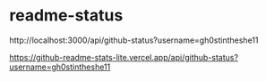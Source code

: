 # readme-status

http://localhost:3000/api/github-status?username=gh0stintheshe11

https://github-readme-stats-lite.vercel.app/api/github-status?username=gh0stintheshe11
